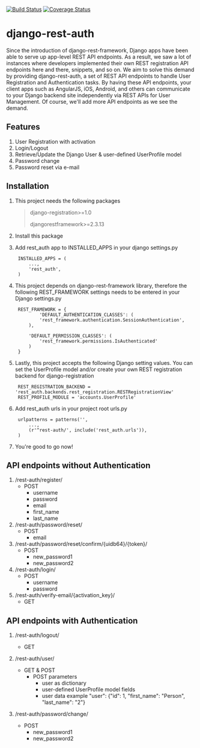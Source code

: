 [![Build Status](https://travis-ci.org/Tivix/django-rest-auth.svg?branch=master)](https://travis-ci.org/Tivix/django-rest-auth)  [![Coverage Status](https://coveralls.io/repos/Tivix/django-rest-auth/badge.png?branch=master)](https://coveralls.io/r/Tivix/django-rest-auth?branch=master)

django-rest-auth
================

Since the introduction of django-rest-framework, Django apps have been able to serve up app-level REST API endpoints. As a result, we saw a lot of instances where developers implemented their own REST registration API endpoints here and there, snippets, and so on. We aim to solve this demand by providing django-rest-auth, a set of REST API endpoints to handle User Registration and Authentication tasks. By having these API endpoints, your client apps such as AngularJS, iOS, Android, and others can communicate to your Django backend site independently via REST APIs for User Management. Of course, we'll add more API endpoints as we see the demand.

Features
--------
1. User Registration with activation
2. Login/Logout
3. Retrieve/Update the Django User & user-defined UserProfile model
4. Password change
5. Password reset via e-mail

Installation
------------

1. This project needs the following packages

    > django-registration>=1.0
    >
    > djangorestframework>=2.3.13

2. Install this package

3. Add rest_auth app to INSTALLED\_APPS in your django settings.py

        INSTALLED_APPS = (
            ...,
            'rest_auth',
        )

4. This project depends on django-rest-framework library, therefore the following REST_FRAMEWORK settings needs to be entered in your Django settings.py

        REST_FRAMEWORK = {
                'DEFAULT_AUTHENTICATION_CLASSES': (
                'rest_framework.authentication.SessionAuthentication',
            ),

            'DEFAULT_PERMISSION_CLASSES': (
                'rest_framework.permissions.IsAuthenticated'
            )
        }

5. Lastly, this project accepts the following Django setting values. You can set the UserProfile model and/or create your own REST registration backend for django-registration

        REST_REGISTRATION_BACKEND = 'rest_auth.backends.rest_registration.RESTRegistrationView'
        REST_PROFILE_MODULE = 'accounts.UserProfile'

6. Add rest_auth urls in your project root urls.py

        urlpatterns = patterns('',
            ...,
            (r'^rest-auth/', include('rest_auth.urls')),
        )

7. You're good to go now!

API endpoints without Authentication
------------------------------------

1. /rest-auth/register/
    - POST
        - username
        - password
        - email
        - first\_name
        - last\_name
2. /rest-auth/password/reset/
    - POST
        - email
3. /rest-auth/password/reset/confirm/{uidb64}/{token}/
    - POST
        - new\_password1
        - new\_password2
4. /rest-auth/login/
    - POST
        - username
        - password
5. /rest-auth/verify-email/{activation\_key}/
    - GET

API endpoints with Authentication
---------------------------------

1. /rest-auth/logout/
    - GET
2. /rest-auth/user/
    - GET & POST
        - POST parameters
            - user as dictionary
            - user-defined UserProfile model fields
            - user data example
                    "user": {"id": 1, "first_name": "Person", "last_name": "2"}

3. /rest-auth/password/change/
    - POST
        - new\_password1
        - new\_password2
